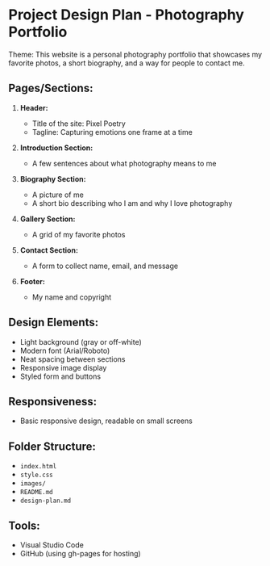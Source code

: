 # Project Design Plan - Photography Portfolio

Theme:
This website is a personal photography portfolio that showcases my favorite photos, a short biography, and a way for people to contact me.

## Pages/Sections:

1. **Header:**

   - Title of the site: Pixel Poetry
   - Tagline: Capturing emotions one frame at a time

2. **Introduction Section:**

   - A few sentences about what photography means to me

3. **Biography Section:**

   - A picture of me
   - A short bio describing who I am and why I love photography

4. **Gallery Section:**

   - A grid of my favorite photos

5. **Contact Section:**

   - A form to collect name, email, and message

6. **Footer:**
   - My name and copyright

## Design Elements:

- Light background (gray or off-white)
- Modern font (Arial/Roboto)
- Neat spacing between sections
- Responsive image display
- Styled form and buttons

## Responsiveness:

- Basic responsive design, readable on small screens

## Folder Structure:

- `index.html`
- `style.css`
- `images/`
- `README.md`
- `design-plan.md`

## Tools:

- Visual Studio Code
- GitHub (using gh-pages for hosting)
